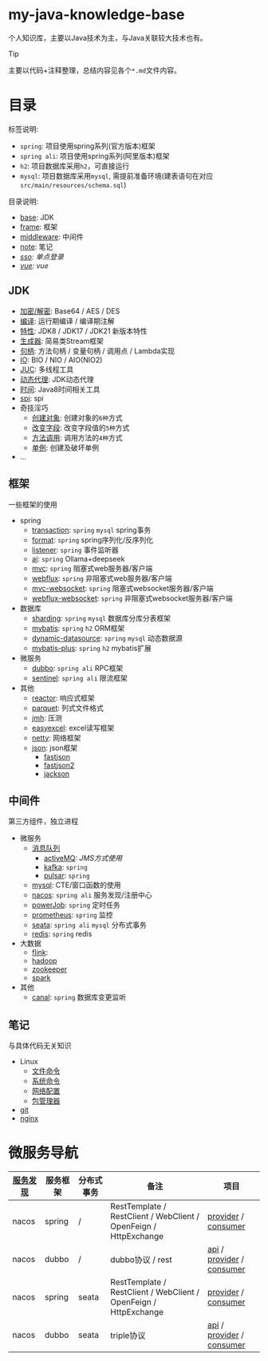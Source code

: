 # my-java-knowledge-base
个人知识库，主要以Java技术为主，与Java关联较大技术也有。

> [!TIP]
> 主要以代码+注释整理，总结内容见各个`*.md`文件内容。

# 目录
标签说明:
- `spring`: 项目使用spring系列(官方版本)框架
- `spring ali`: 项目使用spring系列(阿里版本)框架
- `h2`: 项目数据库采用`h2`，可直接运行
- `mysql`: 项目数据库采用`mysql`, 需提前准备环境(建表语句在对应`src/main/resources/schema.sql`)

目录说明: 
- [base](./base): JDK
- [frame](./frame): 框架
- [middleware](./middleware): 中间件
- [note](./note): 笔记
- _[sso](./sso): 单点登录_
- _[vue](./vue): vue_

## JDK
- [加密/解密](./base/src/main/java/codeAndDecode): Base64 / AES / DES
- [编译](./base/src/main/java/compiler): 运行期编译 / 编译期注解
- [特性](./base/src/main/java/feature): JDK8 / JDK17 / JDK21 新版本特性
- [生成器](./base/src/main/java/generator): 简易类Stream框架
- [句柄](./base/src/main/java/invoke): 方法句柄 / 变量句柄 / 调用点 / Lambda实现
- [IO](./base/src/main/java/io): BIO / NIO / AIO(NIO2)
- [JUC](./base/src/main/java/juc): 多线程工具
- [动态代理](./base/src/main/java/proxy): JDK动态代理
- [时间](./base/src/main/java/time): Java8时间相关工具
- [spi](./base/src/main/java/spi): spi
- 奇技淫巧
  - [创建对象](./base/src/main/java/other/CreateEntry.java): 创建对象的`6种`方式
  - [改变字段](./base/src/main/java/other/ChangeField.java): 改变字段值的`5种`方式
  - [方法调用](./base/src/main/java/other/InvokeMethod.java): 调用方法的`4种`方式
  - [单例](./base/src/main/java/other/BreakSingleton.java): 创建及破坏单例
- ...

## 框架
一些框架的使用
- spring
  - [transaction](frame/spring-transaction): `spring` `mysql` spring事务
  - [format](frame/spring-format): `spring` spring序列化/反序列化
  - [listener](frame/spring-listener): `spring` 事件监听器
  - [ai](frame/spring-ai): `spring` Ollama+deepseek
  - [mvc](frame/spring-mvc): `spring` 阻塞式web服务器/客户端
  - [webflux](frame/spring-webflux): `spring` 非阻塞式web服务器/客户端
  - [mvc-websocket](frame/spring-mvc-websocket): `spring` 阻塞式websocket服务器/客户端
  - [webflux-websocket](frame/spring-webflux-websocket): `spring` 非阻塞式websocket服务器/客户端
- 数据库
  - [sharding](frame/sharding): `spring` `mysql` 数据库分库分表框架
  - [mybatis](frame/mybatis): `spring` `h2` ORM框架
  - [dynamic-datasource](frame/dynamic-datasource): `spring` `mysql` 动态数据源 
  - [mybatis-plus](frame/mybatis-plus): `spring` `h2` mybatis扩展
- 微服务
  - [dubbo](frame/dubbo): `spring ali` RPC框架
  - [sentinel](frame/sentinel): `spring ali` 限流框架
- 其他
  - [reactor](frame/reactor): 响应式框架
  - [parquet](frame/parquet): 列式文件格式
  - [jmh](frame/jmh): 压测
  - [easyexcel](frame/easyexcel): excel读写框架
  - [netty](frame/netty): 网络框架
  - [json](frame/json): json框架
      - [fastjson](frame/json/fastjson)
      - [fastjson2](frame/json/fastjson2)
      - [jackson](frame/json/jackson)

## 中间件
第三方组件，独立进程
- 微服务
  - [消息队列](middleware/消息中间件.md)
    - [activeMQ](middleware/jms): _JMS方式使用_
    - [kafka](middleware/kafka): `spring`
    - [pulsar](middleware/pulsar): `spring`
  - [mysql](middleware/mysql): CTE/窗口函数的使用
  - [nacos](middleware/nacos): `spring ali` 服务发现/注册中心
  - [powerJob](middleware/powerJob): `spring` 定时任务
  - [prometheus](middleware/prometheus): `spring` 监控
  - [seata](middleware/seata): `spring ali` `mysql` 分布式事务
  - [redis](middleware/redis): `spring` redis
- 大数据
  - [flink](middleware/flink): 
  - [hadoop](middleware/hadoop)
  - [zookeeper](middleware/zookeeper)
  - [spark](middleware/spark)
- 其他
  - [canal](middleware/canal): `spring` 数据库变更监听

## 笔记
与具体代码无关知识
- Linux
  - [文件命令](note/Linux/文件命令.md)
  - [系统命令](note/Linux/系统命令.md)
  - [网络配置](note/Linux/网络配置.md)
  - [包管理器](note/Linux/包管理器.md)
- [git](note/Git.md)
- [nginx](note/Nginx.md)

# 微服务导航
| [服务发现](./middleware/nacos/discovery.md) | 服务框架 | 分布式事务 | 备注 | 项目 |
|---|---|---|---|---|
| nacos | spring | / | RestTemplate / RestClient / WebClient / OpenFeign / HttpExchange | [provider](./middleware/nacos/nacos-spring-provider) / [consumer](./middleware/nacos/nacos-spring-consumer) |
| nacos | dubbo | / | dubbo协议 / rest | [api](./frame/dubbo/nacos-dubbo-api) / [provider](./frame/dubbo/nacos-dubbo-provider) / [consumer](./frame/dubbo/nacos-dubbo-consumer) |
| nacos | spring | seata | RestTemplate / RestClient / WebClient / OpenFeign / HttpExchange | [provider](./middleware/seata/seata-spring/seata-spring-provider) / [consumer](./middleware/seata/seata-spring/seata-spring-consumer) |
| nacos | dubbo | seata | triple协议 | [api](./middleware/seata/seata-dubbo/seata-dubbo-api) / [provider](./middleware/seata/seata-dubbo/seata-dubbo-provider) / [consumer](./middleware/seata/seata-dubbo/seata-dubbo-consumer) |
